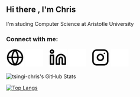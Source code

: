 ## Hi there , I'm Chris

I'm studing Computer Science at Aristotle University

### Connect with me:

[![website](./img/globe-light.svg)](https://users.auth.gr/cdtsingi#gh-light-mode-only)
[![website](./img/globe-dark.svg)](https://users.auth.gr/cdtsingi#gh-dark-mode-only)
&nbsp;&nbsp;
[![website](./img/linkedin-light.svg)](#gh-light-mode-only)
[![website](./img/linkedin-dark.svg)](#gh-dark-mode-only)
&nbsp;&nbsp;
[![website](./img/instagram-light.svg)](https://www.instagram.com/tsigithebeast/?hl=en#gh-light-mode-only)
[![website](./img/instagram-dark.svg)](https://www.instagram.com/tsigithebeast/?hl=en#gh-dark-mode-only)


<img align="center" alt="tsingi-chris's GitHub Stats" src="https://github-readme-stats.vercel.app/api?username=tsingi-chris" />
<br />

[![Top Langs](https://github-readme-stats.vercel.app/api/top-langs/?username=tsingi-chris)](https://github.com/anuraghazra/github-readme-stats)
